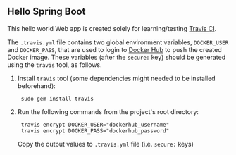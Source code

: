 ## Hello Spring Boot

This hello world Web app is created solely for learning/testing [Travis CI](https://travis-ci.org/).

The `.travis.yml` file contains two global environment variables, `DOCKER_USER` and `DOCKER_PASS`, that are used to 
login to [Docker Hub](https://hub.docker.com/) to push the created Docker image. These variables (after the `secure:` 
key) should be generated using the `travis` tool, as follows.

1. Install `travis` tool (some dependencies might needed to be installed beforehand):

        sudo gem install travis
        
2. Run the following commands from the project's root directory:

        travis encrypt DOCKER_USER="dockerhub_username"
        travis encrypt DOCKER_PASS="dockerhub_password"
    Copy the output values to `.travis.yml` file (i.e. `secure:` keys)